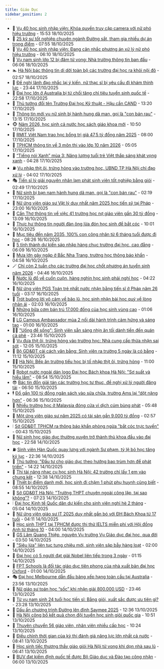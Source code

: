 ```yaml
---
title: Giáo Dục
sidebar_position: 2
---
```


<!-- dantri-giao-duc:START -->
- 🤡 [Vụ 40 học sinh nhập viện: Khóa quyền truy cập camera với nữ phó hiệu trưởng](https://dantri.com.vn/giao-duc/vu-40-hoc-sinh-nhap-vien-khoa-quyen-truy-cap-camera-voi-nu-pho-hieu-truong-20251018183946008.htm) - 15:53 18/10/2025
- 🗽 [25 kỹ sư tốt nghiệp chuyên ngành Đường sắt, tham gia nhiều dự án trọng điểm](https://dantri.com.vn/giao-duc/25-ky-su-tot-nghiep-chuyen-nganh-duong-sat-tham-gia-nhieu-du-an-trong-diem-20251018142700926.htm) - 07:55 18/10/2025
- 🚦 [Vụ 40 học sinh nhập viện: Đang cân nhắc phương án xử lý nữ phó hiệu trưởng](https://dantri.com.vn/giao-duc/vu-40-hoc-sinh-nhap-vien-dang-can-nhac-phuong-an-xu-ly-nu-pho-hieu-truong-20251018123504434.htm) - 06:10 18/10/2025
- 🌋 [Vụ nam sinh lớp 12 bị đâm tử vong: Nhà trường thông tin ban đầu](https://dantri.com.vn/giao-duc/vu-nam-sinh-lop-12-bi-dam-tu-vong-nha-truong-thong-tin-ban-dau-20251018104105988.htm) - 06:06 18/10/2025
- 🏊 [Hà Nội bác thông tin di dời toàn bộ các trường đại học ra khỏi nội đô](https://dantri.com.vn/giao-duc/ha-noi-bac-thong-tin-di-doi-toan-bo-cac-truong-dai-hoc-ra-khoi-noi-do-20251018092904149.htm) - 02:57 18/10/2025
- 🎃 [Đề nghị lãnh đạo nhắc lại ý kiến, nữ thạc sĩ bị yêu cầu đi khám thính lực](https://dantri.com.vn/giao-duc/de-nghi-lanh-dao-nhac-lai-y-kien-nu-thac-si-bi-yeu-cau-di-kham-thinh-luc-20251018060813068.htm) - 23:44 17/10/2025
- 💄 [Đại học lớn ở Australia bị từ chối tăng chỉ tiêu tuyển sinh quốc tế](https://dantri.com.vn/giao-duc/dai-hoc-lon-o-australia-bi-tu-choi-tang-chi-tieu-tuyen-sinh-quoc-te-20251017224403946.htm) - 22:58 17/10/2025
- 🦅 [Thủ tướng đổi tên Trường Đại học Kỹ thuật - Hậu cần CAND](https://dantri.com.vn/giao-duc/thu-tuong-doi-ten-truong-dai-hoc-ky-thuat-hau-can-cand-20251017195530863.htm) - 13:20 17/10/2025
- 🚦 [Thông tin mới vụ nữ sinh bị hành hung dã man, gọi là &quot;con bán rau&quot;](https://dantri.com.vn/giao-duc/thong-tin-moi-vu-nu-sinh-bi-hanh-hung-da-man-goi-la-con-ban-rau-20251017181413237.htm) - 13:15 17/10/2025
- 🐵 [Năm 2026, học sinh cả nước học sách giáo khoa mới](https://dantri.com.vn/giao-duc/nam-2026-hoc-sinh-ca-nuoc-hoc-sach-giao-khoa-moi-20251017174042278.htm) - 10:50 17/10/2025
- 🐘 [RMIT Việt Nam trao học bổng trị giá 47,5 tỷ đồng năm 2025](https://dantri.com.vn/giao-duc/rmit-viet-nam-trao-hoc-bong-tri-gia-475-ty-dong-nam-2025-20251017141916896.htm) - 08:00 17/10/2025
- 🦏 [TPHCM thông tin về 3 môn thi vào lớp 10 năm 2026](https://dantri.com.vn/giao-duc/tphcm-thong-tin-ve-3-mon-thi-vao-lop-10-nam-2026-20251017115230057.htm) - 05:05 17/10/2025
- 💼 [“Tiếng nói Xanh” mùa 3: Năng lượng tuổi trẻ Việt thắp sáng khát vọng xanh](https://dantri.com.vn/giao-duc/tieng-noi-xanh-mua-3-nang-luong-tuoi-tre-viet-thap-sang-khat-vong-xanh-20251017111832404.htm) - 04:28 17/10/2025
- ⛽️ [Vụ nhập thịt ôi, trứng hỏng vào trường học, UBND TP Hà Nội chỉ đạo xử lý](https://dantri.com.vn/giao-duc/vu-nhap-thit-oi-trung-hong-vao-truong-hoc-ubnd-tp-ha-noi-chi-dao-xu-ly-20251017103908559.htm) - 04:02 17/10/2025
- 🎭 [Tiến sĩ lý giải nguyên nhân lạm phát sinh viên tốt nghiệp bằng giỏi](https://dantri.com.vn/giao-duc/tien-si-ly-giai-nguyen-nhan-lam-phat-sinh-vien-tot-nghiep-bang-gioi-20251017063011368.htm) - 02:49 17/10/2025
- 🎃 [Nữ sinh bị bạn nam hành hung dã man, gọi là &quot;con bán rau&quot;](https://dantri.com.vn/giao-duc/nu-sinh-bi-ban-nam-hanh-hung-da-man-goi-la-con-ban-rau-20251017075749998.htm) - 02:19 17/10/2025
- 🚀 [Nữ ứng viên giáo sư Vật lý duy nhất năm 2025 học tiến sỹ tại Pháp](https://dantri.com.vn/giao-duc/nu-ung-vien-giao-su-vat-ly-duy-nhat-nam-2025-hoc-tien-sy-tai-phap-20251016121444594.htm) - 23:00 16/10/2025
- 👀 [Cần Thơ thông tin về việc 41 trường học nợ giáo viên gần 30 tỷ đồng](https://dantri.com.vn/giao-duc/can-tho-thong-tin-ve-viec-41-truong-hoc-no-giao-vien-gan-30-ty-dong-20251016182416081.htm) - 13:09 16/10/2025
- 🌝 [Thực hư thông tin người đàn ông lừa đón học sinh để bắt cóc](https://dantri.com.vn/giao-duc/thuc-hu-thong-tin-nguoi-dan-ong-lua-don-hoc-sinh-de-bat-coc-20251016154129062.htm) - 10:01 16/10/2025
- 🤗 [Mục tiêu đến năm 2035, 100% con công nhân từ 6 tháng tuổi được đi học](https://dantri.com.vn/giao-duc/muc-tieu-den-nam-2035-100-con-cong-nhan-tu-6-thang-tuoi-duoc-di-hoc-20251016150337729.htm) - 08:26 16/10/2025
- 🦄 [5 tỉnh thành dự kiến sáp nhập hàng chục trường đại học, cao đẳng](https://dantri.com.vn/giao-duc/5-tinh-thanh-du-kien-sap-nhap-hang-chuc-truong-dai-hoc-cao-dang-20251016110855895.htm) - 06:09 16/10/2025
- 🦍 [Mưa lớn gây ngập ở Bắc Nha Trang, trường học thông báo khẩn](https://dantri.com.vn/giao-duc/mua-lon-gay-ngap-o-bac-nha-trang-truong-hoc-thong-bao-khan-20251016114132741.htm) - 04:58 16/10/2025
- 🪄 [Chỉ còn 2 tuần cho các trường đại học chốt phương án tuyển sinh năm 2026](https://dantri.com.vn/giao-duc/chi-con-2-tuan-cho-cac-truong-dai-hoc-chot-phuong-an-tuyen-sinh-nam-2026-20251016111745409.htm) - 04:46 16/10/2025
- 🦆 [Nước lũ đổ về cuồn cuộn, hàng nghìn học sinh phải nghỉ học](https://dantri.com.vn/giao-duc/nuoc-lu-do-ve-cuon-cuon-hang-nghin-hoc-sinh-phai-nghi-hoc-20251016110849090.htm) - 04:22 16/10/2025
- 🚀 [Nữ ứng viên PGS Toán trẻ nhất nước nhận bằng tiến sĩ ở Pháp năm 26 tuổi](https://dantri.com.vn/giao-duc/nu-ung-vien-pgs-toan-tre-nhat-nuoc-nhan-bang-tien-si-o-phap-nam-26-tuoi-20251016092946342.htm) - 03:17 16/10/2025
- 🦒 [Trót buông lời vô cảm về bão lũ, học sinh nhận bài học quý về lòng nhân ái](https://dantri.com.vn/giao-duc/trot-buong-loi-vo-cam-ve-bao-lu-hoc-sinh-nhan-bai-hoc-quy-ve-long-nhan-ai-20251016081525947.htm) - 02:03 16/10/2025
- 🤡 [Những bữa cơm bán trú 17.000 đồng của học sinh vùng cao](https://dantri.com.vn/giao-duc/nhung-bua-com-ban-tru-17000-dong-cua-hoc-sinh-vung-cao-20251015205100467.htm) - 01:06 16/10/2025
- 🤔 [LG Campus Ambassador mùa 2 nối dài hành trình cảm hứng và sáng tạo](https://dantri.com.vn/giao-duc/lg-campus-ambassador-mua-2-noi-dai-hanh-trinh-cam-hung-va-sang-tao-20251015175132248.htm) - 01:00 16/10/2025
- 🧑‍💻 [&quot;Uống để sống&quot;: Sinh viên sẵn sàng nhịn ăn tối dành tiền đến quán cà phê](https://dantri.com.vn/giao-duc/uong-de-song-sinh-vien-san-sang-nhin-an-toi-danh-tien-den-quan-ca-phe-20251016063438614.htm) - 23:46 15/10/2025
- 🤡 [Vụ đưa thịt ôi, trứng hỏng vào trường học: Nhà cung cấp thừa nhận sai sót](https://dantri.com.vn/giao-duc/vu-dua-thit-oi-trung-hong-vao-truong-hoc-nha-cung-cap-thua-nhan-sai-sot-20251015185059885.htm) - 12:05 15/10/2025
- 🧠 [Bộ GD&amp;ĐT cải cách văn bằng: Sinh viên ra trường 5 ngày là có bằng](https://dantri.com.vn/giao-duc/bo-gddt-cai-cach-van-bang-sinh-vien-ra-truong-5-ngay-la-co-bang-20251015180424927.htm) - 11:12 15/10/2025
- 🧑‍💻 [Hà Nội: Bếp ăn trường tiểu học bị tố nhập thịt ôi, trứng hỏng](https://dantri.com.vn/giao-duc/ha-noi-bep-an-truong-tieu-hoc-bi-to-nhap-thit-oi-trung-hong-20251015174036118.htm) - 11:00 15/10/2025
- 🧠 [Robot nước ngoài dán logo Đại học Bách khoa Hà Nội: &quot;Sơ suất và hiểu lầm&quot;](https://dantri.com.vn/giao-duc/robot-nuoc-ngoai-dan-logo-dai-hoc-bach-khoa-ha-noi-so-suat-va-hieu-lam-20251014231713962.htm) - 08:54 15/10/2025
- 😎 [Bác tin đồn giải tán các trường học tư thục, đề nghị xử lý người đăng tải](https://dantri.com.vn/giao-duc/bac-tin-don-giai-tan-cac-truong-hoc-tu-thuc-de-nghi-xu-ly-nguoi-dang-tai-20251015134106410.htm) - 06:50 15/10/2025
- 🕴 [Đổ gần 100 tỷ đồng ngân sách vào sửa chữa, trường Ams lại “dột nặng hơn”](https://dantri.com.vn/giao-duc/do-gan-100-ty-dong-ngan-sach-vao-sua-chua-truong-ams-lai-dot-nang-hon-20251015130813087.htm) - 06:36 15/10/2025
- 🧠 [Nhiều trường học ở Malaysia đóng cửa vì dịch cúm bùng phát](https://dantri.com.vn/giao-duc/nhieu-truong-hoc-o-malaysia-dong-cua-vi-dich-cum-bung-phat-20251015114338833.htm) - 05:48 15/10/2025
- 🚀 [Một ứng viên giáo sư năm 2025 có tài sản gần 9.000 tỷ đồng](https://dantri.com.vn/giao-duc/mot-ung-vien-giao-su-nam-2025-co-tai-san-gan-9000-ty-dong-20251015093938279.htm) - 02:57 15/10/2025
- 🕯 [Sở GD&amp;ĐT TPHCM ra thông báo khẩn phòng ngừa &quot;bắt cóc trực tuyến&quot;](https://dantri.com.vn/giao-duc/so-gddt-tphcm-ra-thong-bao-khan-phong-ngua-bat-coc-truc-tuyen-20251015072625888.htm) - 00:43 15/10/2025
- 🧰 [Nữ sinh học giáo dục thường xuyên trở thành thủ khoa đầu vào đại học](https://dantri.com.vn/giao-duc/nu-sinh-hoc-giao-duc-thuong-xuyen-tro-thanh-thu-khoa-dau-vao-dai-hoc-20251015000306372.htm) - 22:58 14/10/2025
- ⛽️ [Sinh viên Hàn Quốc quay lưng với ngành Sư phạm, tỷ lệ bỏ học tăng kỷ lục](https://dantri.com.vn/giao-duc/sinh-vien-han-quoc-quay-lung-voi-nganh-su-pham-ty-le-bo-hoc-tang-ky-luc-20251014224153622.htm) - 22:36 14/10/2025
- 🤖 [Thủ tướng: &quot;Đầu tư cho giáo dục theo hướng bao trùm hơn để phát triển&quot;](https://dantri.com.vn/giao-duc/thu-tuong-dau-tu-cho-giao-duc-theo-huong-bao-trum-hon-de-phat-trien-20251014194636942.htm) - 14:22 14/10/2025
- 🦍 [Thi tài năng nhạc cụ học sinh Hà Nội: 42 trường chỉ lấy 1 em vào chung kết](https://dantri.com.vn/giao-duc/thi-tai-nang-nhac-cu-hoc-sinh-ha-noi-42-truong-chi-lay-1-em-vao-chung-ket-20251014192344697.htm) - 12:38 14/10/2025
- 🐘 [Thiết bị điểm danh mới, học sinh đi chậm 1 phút phụ huynh cũng biết](https://dantri.com.vn/giao-duc/thiet-bi-diem-danh-moi-hoc-sinh-di-cham-1-phut-phu-huynh-cung-biet-20251014143755901.htm) - 08:55 14/10/2025
- 🌊 [Sở GD&amp;ĐT Hà Nội: &quot;Trường THPT chuyên ngoài công lập, tại sao không&quot;?](https://dantri.com.vn/giao-duc/so-gddt-ha-noi-truong-thpt-chuyen-ngoai-cong-lap-tai-sao-khong-20251014140431335.htm) - 07:23 14/10/2025
- 🕯 [Đại học Kinh tế Quốc dân dự kiến cho sinh viên nghỉ hè 2 tháng](https://dantri.com.vn/giao-duc/dai-hoc-kinh-te-quoc-dan-du-kien-cho-sinh-vien-nghi-he-2-thang-20251014112943519.htm) - 05:04 14/10/2025
- 🐎 [Nữ ứng viên giáo sư IT 2025 duy nhất gắn bó với ĐH Bách Khoa từ 17 tuổi](https://dantri.com.vn/giao-duc/nu-ung-vien-giao-su-it-2025-duy-nhat-gan-bo-voi-dh-bach-khoa-tu-17-tuoi-20251014104241990.htm) - 04:11 14/10/2025
- 🐻 [Học sinh THPT tại TPHCM được thi thử IELTS miễn phí với Hội đồng Anh từ tháng 10](https://dantri.com.vn/giao-duc/hoc-sinh-thpt-tai-tphcm-duoc-thi-thu-ielts-mien-phi-voi-hoi-dong-anh-tu-thang-10-20251014104213711.htm) - 04:00 14/10/2025
- 🐎 [GS Lâm Quang Thiệp, nguyên Vụ trưởng Vụ Giáo dục đại học, qua đời](https://dantri.com.vn/giao-duc/gs-lam-quang-thiep-nguyen-vu-truong-vu-giao-duc-dai-hoc-qua-doi-20251014103549903.htm) - 03:50 14/10/2025
- 🫣 [&quot;Siêu lừa&quot; liên tục tung chiêu mới, sinh viên sập bẫy hàng loạt](https://dantri.com.vn/giao-duc/sieu-lua-lien-tuc-tung-chieu-moi-sinh-vien-sap-bay-hang-loat-20251013003936898.htm) - 02:00 14/10/2025
- 🤭 [Đại học có 5 người đạt giải Nobel liên tiếp trong 3 ngày](https://dantri.com.vn/giao-duc/dai-hoc-co-5-nguoi-dat-giai-nobel-lien-tiep-trong-3-ngay-20251014070104662.htm) - 01:15 14/10/2025
- 🥳 [FPT Schools là đối tác giáo dục tiên phong của nhà xuất bản đại học Oxford](https://dantri.com.vn/giao-duc/fpt-schools-la-doi-tac-giao-duc-tien-phong-cua-nha-xuat-ban-dai-hoc-oxford-20251013213813821.htm) - 01:00 14/10/2025
- 🎭 [Đại học Melbourne dẫn đầu bảng xếp hạng toàn cầu tại Australia](https://dantri.com.vn/giao-duc/dai-hoc-melbourne-dan-dau-bang-xep-hang-toan-cau-tai-australia-20251013225322719.htm) - 23:56 13/10/2025
- 🥸 [Nữ giáo sư toán học “sốc” khi nhận giải 800.000 USD](https://dantri.com.vn/giao-duc/nu-giao-su-toan-hoc-soc-khi-nhan-giai-800000-usd-20251014064551379.htm) - 23:46 13/10/2025
- 🦣 [Từ vụ nam sinh 24 tuổi học tiến sĩ: Bằng giỏi, xuất sắc được ưu tiên gì?](https://dantri.com.vn/giao-duc/tu-vu-nam-sinh-24-tuoi-hoc-tien-si-bang-gioi-xuat-sac-duoc-uu-tien-gi-20251013171259253.htm) - 23:28 13/10/2025
- 🤔 [Dấu ấn chương trình Đường lên đỉnh Saymee 2025](https://dantri.com.vn/giao-duc/dau-an-chuong-trinh-duong-len-dinh-saymee-2025-20251013172625618.htm) - 12:36 13/10/2025
- 🦣 [Hà Nội công bố kết quả chọn đội tuyển học sinh giỏi quốc gia](https://dantri.com.vn/giao-duc/ha-noi-cong-bo-ket-qua-chon-doi-tuyen-hoc-sinh-gioi-quoc-gia-20251013174323901.htm) - 10:51 13/10/2025
- 🐲 [Thuyên chuyển 56 giáo viên, nhân viên nhiều cấp học](https://dantri.com.vn/giao-duc/thuyen-chuyen-56-giao-vien-nhan-vien-nhieu-cap-hoc-20251013160152077.htm) - 10:24 13/10/2025
- 🔭 [Điều chỉnh thời gian của kỳ thi đánh giá năng lực lớn nhất cả nước](https://dantri.com.vn/giao-duc/dieu-chinh-thoi-gian-cua-ky-thi-danh-gia-nang-luc-lon-nhat-ca-nuoc-20251013152827229.htm) - 08:41 13/10/2025
- 🥷 [Học sinh tiếc thương thầy giáo giỏi Hà Nội tử vong khi dọn nhà sau lũ](https://dantri.com.vn/giao-duc/hoc-sinh-tiec-thuong-thay-giao-gioi-ha-noi-tu-vong-khi-don-nha-sau-lu-20251013122601724.htm) - 06:41 13/10/2025
- 🎊 [BUV đạt kiểm định quốc tế được Bộ Giáo dục và Đào tạo công nhận](https://dantri.com.vn/giao-duc/buv-dat-kiem-dinh-quoc-te-duoc-bo-giao-duc-va-dao-tao-cong-nhan-20251012212714157.htm) - 06:00 13/10/2025<!-- dantri-giao-duc:END -->
